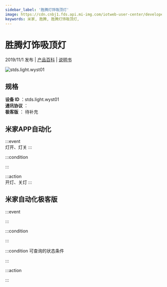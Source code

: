 ```yaml
---
sidebar_label: '胜腾灯饰吸顶灯'
image: https://cdn.cnbj1.fds.api.mi-img.com/iotweb-user-center/developer_1679047654974dUHHIyBh.png?GalaxyAccessKeyId=AKVGLQWBOVIRQ3XLEW&Expires=9223372036854775807&Signature=BLF1yClUnIgOlEUHanSMxniEQcQ=
keywords: 米家, 胜腾, 胜腾灯饰吸顶灯, 
---
```

# 胜腾灯饰吸顶灯

2019/11/1 发布 | [产品百科](https://home.mi.com/webapp/content/baike/product/index.html?model=stds.light.wyst01/) | [说明书](https://home.mi.com/views/introduction.html?model=stds.light.wyst01&region=cn)

![stds.light.wyst01](https://cdn.cnbj1.fds.api.mi-img.com/iotweb-user-center/developer_1679047654974dUHHIyBh.png?GalaxyAccessKeyId=AKVGLQWBOVIRQ3XLEW&Expires=9223372036854775807&Signature=BLF1yClUnIgOlEUHanSMxniEQcQ=)

## 规格  
> 
**设备 ID** ：stds.light.wyst01  
**通讯协议** ：  
**极客版**  ： 待补充 


## 米家APP自动化  

:::event  
灯开、灯关
:::

:::condition  

:::

:::action   
开灯、关灯
:::

## 米家自动化极客版  

:::event  

:::

:::condition  

:::

:::condition 可查询的状态条件  

:::

:::action  

:::

        
